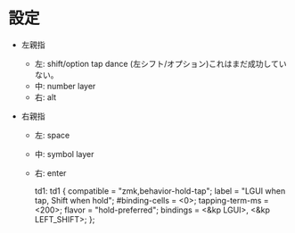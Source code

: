 # 設定

- 左親指
   - 左: shift/option tap dance (左シフト/オプション)これはまだ成功していない。 
   - 中: number layer
   - 右: alt

- 右親指
   - 左: space
   - 中: symbol layer
   - 右: enter


        td1: td1 {
           compatible = "zmk,behavior-hold-tap";
           label = "LGUI when tap, Shift when hold";
           #binding-cells = <0>;
           tapping-term-ms = <200>;
           flavor = "hold-preferred";
           bindings = <&kp LGUI>, <&kp LEFT_SHIFT>;
        };
